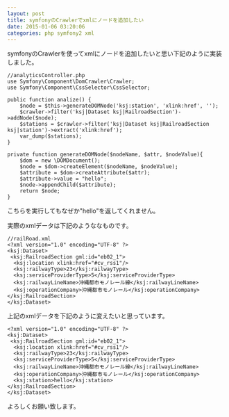 ```yaml
---
layout: post
title: symfonyのCrawlerでxmlにノードを追加したい
date: 2015-01-06 03:20:06
categories: php symfony2 xml
---
```

<!-- {% raw %} -->
<p>symfonyのCrawlerを使ってxmlにノードを追加したいと思い下記のように実装しました。</p>

<pre><code>//analyticsController.php
use Symfony\Component\DomCrawler\Crawler;
use Symfony\Component\CssSelector\CssSelector;

public function analize() {
    $node = $this-&gt;generateDOMNode('ksj:station', 'xlink:href', '');
    $crawler-&gt;filter('ksj|Dataset ksj|RailroadSection')-&gt;addNode($node);
    $stations = $crawler-&gt;filter('ksj|Dataset ksj|RailroadSection ksj|station')-&gt;extract('xlink:href');
    var_dump($stations);
}

private function generateDOMNode($nodeName, $attr, $nodeValue){
    $dom = new \DOMDocument();
    $node = $dom-&gt;createElement($nodeName, $nodeValue);
    $attribute = $dom-&gt;createAttribute($attr);
    $attribute-&gt;value = "hello";
    $node-&gt;appendChild($attribute);
    return $node;
}
</code></pre>

<p>こちらを実行してもなぜか"hello"を返してくれません。</p>

<p>実際のxmlデータは下記のようななものです。</p>

<pre><code>//railRoad.xml
&lt;?xml version="1.0" encoding="UTF-8" ?&gt;
&lt;ksj:Dataset&gt;
 &lt;ksj:RailroadSection gml:id="eb02_1"&gt;
  &lt;ksj:location xlink:href="#cv_rss1"/&gt;
  &lt;ksj:railwayType&gt;23&lt;/ksj:railwayType&gt;
  &lt;ksj:serviceProviderType&gt;5&lt;/ksj:serviceProviderType&gt;
  &lt;ksj:railwayLineName&gt;沖縄都市モノレール線&lt;/ksj:railwayLineName&gt;
  &lt;ksj:operationCompany&gt;沖縄都市モノレール&lt;/ksj:operationCompany&gt;
&lt;/ksj:RailroadSection&gt;
&lt;/ksj:Dataset&gt;
</code></pre>

<p>上記のxmlデータを下記のように変えたいと思っています。</p>

<pre><code>&lt;?xml version="1.0" encoding="UTF-8" ?&gt;
&lt;ksj:Dataset&gt;
 &lt;ksj:RailroadSection gml:id="eb02_1"&gt;
  &lt;ksj:location xlink:href="#cv_rss1"/&gt;
  &lt;ksj:railwayType&gt;23&lt;/ksj:railwayType&gt;
  &lt;ksj:serviceProviderType&gt;5&lt;/ksj:serviceProviderType&gt;
  &lt;ksj:railwayLineName&gt;沖縄都市モノレール線&lt;/ksj:railwayLineName&gt;
  &lt;ksj:operationCompany&gt;沖縄都市モノレール&lt;/ksj:operationCompany&gt;
  &lt;ksj:station&gt;hello&lt;/ksj:station&gt;
&lt;/ksj:RailroadSection&gt;
&lt;/ksj:Dataset&gt;
</code></pre>

<p>よろしくお願い致します。</p>
<!-- {% endraw %} -->
